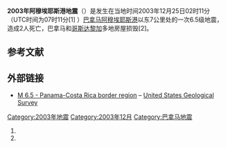 **2003年阿穆埃耶斯港地震**（）是发生在当地时间2003年12月25日02时11分（UTC时间为07时11分\[1\] ）[巴拿马](../Page/巴拿马.md "wikilink")[阿穆埃耶斯港](../Page/阿穆埃耶斯港.md "wikilink")以东7公里处的一次6.5级地震，造成2人死亡，巴拿马和[哥斯达黎加](../Page/哥斯达黎加.md "wikilink")多地房屋损毁\[2\]。

## 参考文献

## 外部链接

  - [M 6.5 - Panama-Costa Rica border region](https://earthquake.usgs.gov/earthquakes/eventpage/usp000cfzw#executive) – [United States Geological Survey](https://zh.wikipedia.org/wiki/United_States_Geological_Survey "wikilink")

[Category:2003年地震](https://zh.wikipedia.org/wiki/Category:2003年地震 "wikilink") [Category:2003年12月](https://zh.wikipedia.org/wiki/Category:2003年12月 "wikilink") [Category:巴拿马地震](https://zh.wikipedia.org/wiki/Category:巴拿马地震 "wikilink")

1.
2.